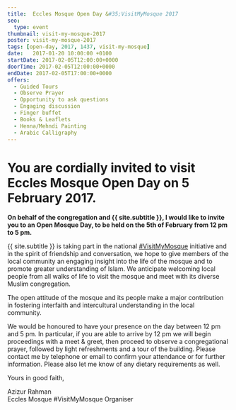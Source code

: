 ```yaml
---
title:  Eccles Mosque Open Day &#35;VisitMyMosque 2017
seo:
  type: event
thumbnail: visit-my-mosque-2017
poster: visit-my-mosque-2017
tags: [open-day, 2017, 1437, visit-my-mosque]
date:   2017-01-20 10:00:00 +0100
startDate: 2017-02-05T12:00:00+0000
doorTime: 2017-02-05T12:00:00+0000
endDate: 2017-02-05T17:00:00+0000
offers:
  - Guided Tours
  - Observe Prayer
  - Opportunity to ask questions
  - Engaging discussion
  - Finger buffet
  - Books & Leaflets
  - Henna/Mehndi Painting
  - Arabic Calligraphy
---
```


# You are cordially invited to visit Eccles Mosque Open Day on 5 February 2017.

**On behalf of the congregation and {{ site.subtitle }}, I would like to invite you to an Open Mosque Day, to be held on the 5th of February from 12 pm to 5 pm.**

{{ site.subtitle }} is taking part in the national [#VisitMyMosque](http://www.visitmymosque.org) initiative and in the spirit of friendship and conversation, we hope to give members of the local community an engaging insight into the life of the mosque and to promote greater understanding of Islam. We anticipate welcoming local people from all walks of life to visit the mosque and meet with its diverse Muslim congregation.

The open attitude of the mosque and its people make a major contribution in fostering interfaith and intercultural understanding in the local community.

We would be honoured to have your presence on the day between 12 pm and 5 pm. In particular, if you are able to arrive by 12 pm we will begin proceedings with a meet & greet, then proceed to observe a congregational prayer, followed by light refreshments and a tour of the building. Please contact me by telephone or email to confirm your attendance or for further information. Please also let me know of any dietary requirements as well.

Yours in good faith,


Azizur Rahman <br/>
Eccles Mosque &#35;VisitMyMosque Organiser
